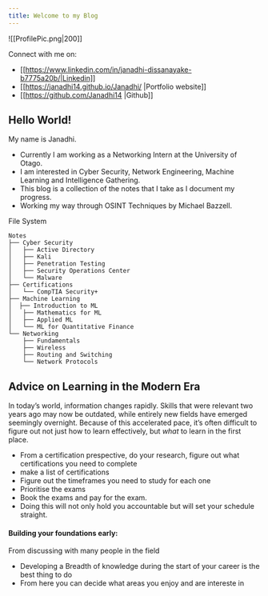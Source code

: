 ```yaml
---
title: Welcome to my Blog
---
```

![[ProfilePic.png|200]]

Connect with me on:
- [[https://www.linkedin.com/in/janadhi-dissanayake-b7775a20b/|Linkedin]]
- [[https://janadhi14.github.io/Janadhi/ |Portfolio website]]
- [[https://github.com/Janadhi14 |Github]]
## Hello World!  
My name is Janadhi.
- Currently I am working as a Networking Intern at the University of Otago.
- I am interested in Cyber Security, Network Engineering, Machine Learning and Intelligence Gathering.
- This blog is a collection of the notes that I take as I document my progress. 
- Working my way through OSINT Techniques by Michael Bazzell.

File System 
```
Notes
├── Cyber Security
│   ├── Active Directory
│   ├── Kali
│   ├── Penetration Testing
│   ├── Security Operations Center
│   └── Malware
├── Certifications
│   └── CompTIA Security+
├── Machine Learning
│  ├── Introduction to ML
│   ├── Mathematics for ML
│   ├── Applied ML
│   └── ML for Quantitative Finance
└── Networking
    ├── Fundamentals
    ├── Wireless
    ├── Routing and Switching
    └── Network Protocols
```


## Advice on Learning in the Modern Era
In today’s world, information changes rapidly. Skills that were relevant two years ago may now be outdated, while entirely new fields have emerged seemingly overnight. Because of this accelerated pace, it’s often difficult to figure out not just how to learn effectively, but _what_ to learn in the first place. 
 - From a certification prespective, do your research, figure out what certifications you need to complete
 - make a list of certifications
 - Figure out the timeframes you need to study for each one
 - Prioritise the exams 
 - Book the exams and pay for the exam. 
 - Doing this will not only hold you accountable but will set your schedule straight. 

#### Building your foundations early:
From discussing with many people in the field
- Developing a Breadth of knowledge during the start of your career is the best thing to do
- From here you can decide what areas you enjoy and are intereste in 

